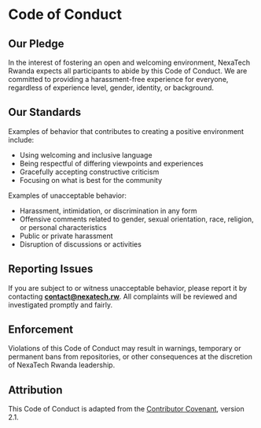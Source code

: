 # Code of Conduct

## Our Pledge
In the interest of fostering an open and welcoming environment, NexaTech Rwanda expects all participants to abide by this Code of Conduct. We are committed to providing a harassment-free experience for everyone, regardless of experience level, gender, identity, or background.

## Our Standards
Examples of behavior that contributes to creating a positive environment include:
- Using welcoming and inclusive language
- Being respectful of differing viewpoints and experiences
- Gracefully accepting constructive criticism
- Focusing on what is best for the community

Examples of unacceptable behavior:
- Harassment, intimidation, or discrimination in any form
- Offensive comments related to gender, sexual orientation, race, religion, or personal characteristics
- Public or private harassment
- Disruption of discussions or activities

## Reporting Issues
If you are subject to or witness unacceptable behavior, please report it by contacting **contact@nexatech.rw**. All complaints will be reviewed and investigated promptly and fairly.

## Enforcement
Violations of this Code of Conduct may result in warnings, temporary or permanent bans from repositories, or other consequences at the discretion of NexaTech Rwanda leadership.

## Attribution
This Code of Conduct is adapted from the [Contributor Covenant](https://www.contributor-covenant.org/), version 2.1.
